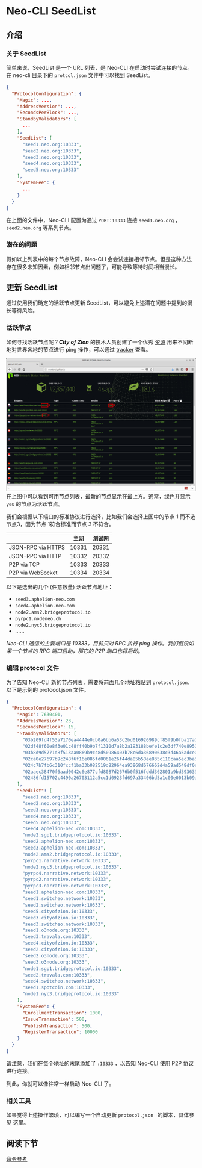 # Neo-CLI SeedList

## 介绍
### 关于 SeedList
简单来说，SeedList 是一个 URL 列表，是 Neo-CLI 在启动时尝试连接的节点。在 neo-cli 目录下的 `protcol.json` 文件中可以找到 SeedList。

```json
{
  "ProtocolConfiguration": {
    "Magic": ...,
    "AddressVersion": ...,
    "SecondsPerBlock": ...,
    "StandbyValidators": [
      ...
    ],
    "SeedList": [
      "seed1.neo.org:10333",
      "seed2.neo.org:10333",
      "seed3.neo.org:10333",
      "seed4.neo.org:10333",
      "seed5.neo.org:10333"
    ],
    "SystemFee": {
      ...
    }
  }
}
```
在上面的文件中，Neo-CLI 配置为通过 `PORT:10333` 连接 `seed1.neo.org` ，`seed2.neo.org` 等系列节点。

### 潜在的问题
假如以上列表中的每个节点故障，Neo-CLI 会尝试连接相邻节点。但是这种方法存在很多未知因素，例如相邻节点出问题了，可能导致等待时间相当漫长。

## 更新 SeedList
通过使用我们确定的活跃节点更新 SeedList，可以避免上述潜在问题中提到的漫长等待风险。

### 活跃节点
如何寻找活跃节点呢？***City of Zion*** 的技术人员创建了一个优秀 [资源](https://github.com/CityOfZion/neo-mon) 用来不间断地对世界各地的节点进行 ping 操作，可以通过 [tracker](http://monitor.cityofzion.io/) 查看。

![seedlist](../../assets/seedlist.png)
在上图中可以看到可用节点列表，最新的节点显示在最上方。通常，绿色并显示  `yes` 的节点为活跃节点。

我们会根据以下端口的标准协议进行选择，比如我们会选择上图中的节点 1 而不选节点3，因为节点 1符合标准而节点 3 不符合。

|                    | 主网 | 测试网 |
| ------------------ | ------------ | ------------- |
| JSON-RPC via HTTPS | 10331        | 20331         |
| JSON-RPC via HTTP  | 10332        | 20332         |
| P2P via TCP        | 10333        | 20333         |
| P2P via WebSocket  | 10334        | 20334         |

以下是选出的几个 (任意数量) 活跃节点地址：

- `seed3.aphelion-neo.com`
- `seed4.aphelion-neo.com`
- `node2.ams2.bridgeprotocol.io`
- `pyrpc1.nodeneo.ch`
- `node2.nyc3.bridgeprotocol.io`
- ……

*Neo-CLI 通信的主要端口是 10333。目前只对 RPC 执行 ping 操作。我们假设如果一个节点的 RPC 端口启动，那它的 P2P 端口也将启动*。


### 编辑 protocol 文件
为了告知 Neo-CLI 新的节点列表，需要将前面几个地址粘贴到 `protocol.json`，以下是示例的 protocol.json 文件。

```json
{
  "ProtocolConfiguration": {
    "Magic": 7630401,
    "AddressVersion": 23,
    "SecondsPerBlock": 15,
    "StandbyValidators": [
      "03b209fd4f53a7170ea4444e0cb0a6bb6a53c2bd016926989cf85f9b0fba17a70c",
      "02df48f60e8f3e01c48ff40b9b7f1310d7a8b2a193188befe1c2e3df740e895093",
      "03b8d9d5771d8f513aa0869b9cc8d50986403b78c6da36890638c3d46a5adce04a",
      "02ca0e27697b9c248f6f16e085fd0061e26f44da85b58ee835c110caa5ec3ba554",
      "024c7b7fb6c310fccf1ba33b082519d82964ea93868d676662d4a59ad548df0e7d",
      "02aaec38470f6aad0042c6e877cfd8087d2676b0f516fddd362801b9bd3936399e",
      "02486fd15702c4490a26703112a5cc1d0923fd697a33406bd5a1c00e0013b09a70"
    ],
    "SeedList": [
      "seed1.neo.org:10333",
      "seed2.neo.org:10333",
      "seed3.neo.org:10333",
      "seed4.neo.org:10333",
      "seed5.neo.org:10333",
      "seed4.aphelion-neo.com:10333",
      "node2.sgp1.bridgeprotocol.io:10333",
      "seed2.aphelion-neo.com:10333",
      "seed3.aphelion-neo.com:10333",
      "node2.ams2.bridgeprotocol.io:10333",
      "pyrpc1.narrative.network:10333",
      "node2.nyc3.bridgeprotocol.io:10333",
      "pyrpc4.narrative.network:10333",
      "pyrpc2.narrative.network:10333",
      "pyrpc3.narrative.network:10333",
      "seed1.aphelion-neo.com:10333",
      "seed1.switcheo.network:10333",
      "seed2.switcheo.network:10333",
      "seed5.cityofzion.io:10333",
      "seed3.cityofzion.io:10333",
      "seed3.switcheo.network:10333",
      "seed1.o3node.org:10333",
      "seed3.travala.com:10333",
      "seed4.cityofzion.io:10333",
      "seed2.cityofzion.io:10333",
      "seed2.o3node.org:10333",
      "seed3.o3node.org:10333",
      "node1.sgp1.bridgeprotocol.io:10333",
      "seed2.travala.com:10333",
      "seed4.switcheo.network:10333",
      "seed1.spotcoin.com:10333",
      "node1.nyc3.bridgeprotocol.io:10333"
    ],
    "SystemFee": {
      "EnrollmentTransaction": 1000,
      "IssueTransaction": 500,
      "PublishTransaction": 500,
      "RegisterTransaction": 10000
    }
  }
}
```

请注意，我们在每个地址的末尾添加了 `:10333` ，以告知 Neo-CLI 使用 P2P 协议进行连接。

到此，你就可以像往常一样启动 Neo-CLI 了。

### 相关工具
如果觉得上述操作繁琐，可以编写一个自动更新 `protocol.json ` 的脚本，具体参见 [这里](https://github.com/HandsomeJeff/neo-cli-protocol-maker)。

## 阅读下节

[命令参考](cli.md)

